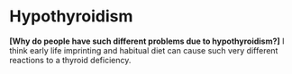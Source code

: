 # Hypothyroidism

**[Why do people have such different problems due to hypothyroidism?]**
I think early life imprinting and habitual diet can cause such very different reactions to a thyroid deficiency.